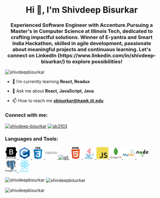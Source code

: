 <h1 align="center">Hi 👋, I'm Shivdeep Bisurkar</h1>
<h3 align="center">Experienced Software Engineer with Accenture.Pursuing a Master's in Computer Science at Illinois Tech, dedicated to crafting impactful solutions. Winner of E-yantra and Smart India Hackathon, skilled in agile development, passionate about meaningful projects and continuous learning. Let's connect on LinkedIn (https://www.linkedin.com/in/shivdeep-bisurkar/) to explore possibilities!</h3>

<p align="left"> <img src="https://komarev.com/ghpvc/?username=shivdeepbisurkar&label=Profile%20views&color=0e75b6&style=flat" alt="shivdeepbisurkar" /> </p>

- 🌱 I’m currently learning **React, Readux**

- 💬 Ask me about **React, JavaScript, Java**

- 📫 How to reach me **sbisurkar@hawk.iit.edu**

<h3 align="left">Connect with me:</h3>
<p align="left">
<a href="https://linkedin.com/in/shivdeep-bisurkar" target="blank"><img align="center" src="https://raw.githubusercontent.com/rahuldkjain/github-profile-readme-generator/master/src/images/icons/Social/linked-in-alt.svg" alt="shivdeep-bisurkar" height="30" width="40" /></a>
<a href="https://www.leetcode.com/sb3103" target="blank"><img align="center" src="https://raw.githubusercontent.com/rahuldkjain/github-profile-readme-generator/master/src/images/icons/Social/leet-code.svg" alt="sb3103" height="30" width="40" /></a>
</p>

<h3 align="left">Languages and Tools:</h3>
<p align="left"> <a href="https://getbootstrap.com" target="_blank" rel="noreferrer"> <img src="https://raw.githubusercontent.com/devicons/devicon/master/icons/bootstrap/bootstrap-plain-wordmark.svg" alt="bootstrap" width="40" height="40"/> </a> <a href="https://www.cprogramming.com/" target="_blank" rel="noreferrer"> <img src="https://raw.githubusercontent.com/devicons/devicon/master/icons/c/c-original.svg" alt="c" width="40" height="40"/> </a> <a href="https://www.w3schools.com/css/" target="_blank" rel="noreferrer"> <img src="https://raw.githubusercontent.com/devicons/devicon/master/icons/css3/css3-original-wordmark.svg" alt="css3" width="40" height="40"/> </a> <a href="https://expressjs.com" target="_blank" rel="noreferrer"> <img src="https://raw.githubusercontent.com/devicons/devicon/master/icons/express/express-original-wordmark.svg" alt="express" width="40" height="40"/> </a> <a href="https://git-scm.com/" target="_blank" rel="noreferrer"> <img src="https://www.vectorlogo.zone/logos/git-scm/git-scm-icon.svg" alt="git" width="40" height="40"/> </a> <a href="https://www.w3.org/html/" target="_blank" rel="noreferrer"> <img src="https://raw.githubusercontent.com/devicons/devicon/master/icons/html5/html5-original-wordmark.svg" alt="html5" width="40" height="40"/> </a> <a href="https://www.java.com" target="_blank" rel="noreferrer"> <img src="https://raw.githubusercontent.com/devicons/devicon/master/icons/java/java-original.svg" alt="java" width="40" height="40"/> </a> <a href="https://developer.mozilla.org/en-US/docs/Web/JavaScript" target="_blank" rel="noreferrer"> <img src="https://raw.githubusercontent.com/devicons/devicon/master/icons/javascript/javascript-original.svg" alt="javascript" width="40" height="40"/> </a> <a href="https://www.mongodb.com/" target="_blank" rel="noreferrer"> <img src="https://raw.githubusercontent.com/devicons/devicon/master/icons/mongodb/mongodb-original-wordmark.svg" alt="mongodb" width="40" height="40"/> </a> <a href="https://www.mysql.com/" target="_blank" rel="noreferrer"> <img src="https://raw.githubusercontent.com/devicons/devicon/master/icons/mysql/mysql-original-wordmark.svg" alt="mysql" width="40" height="40"/> </a> <a href="https://nodejs.org" target="_blank" rel="noreferrer"> <img src="https://raw.githubusercontent.com/devicons/devicon/master/icons/nodejs/nodejs-original-wordmark.svg" alt="nodejs" width="40" height="40"/> </a> <a href="https://www.postgresql.org" target="_blank" rel="noreferrer"> <img src="https://raw.githubusercontent.com/devicons/devicon/master/icons/postgresql/postgresql-original-wordmark.svg" alt="postgresql" width="40" height="40"/> </a> <a href="https://reactjs.org/" target="_blank" rel="noreferrer"> <img src="https://raw.githubusercontent.com/devicons/devicon/master/icons/react/react-original-wordmark.svg" alt="react" width="40" height="40"/> </a> </p>

<p><img align="left" src="https://github-readme-stats.vercel.app/api/top-langs?username=shivdeepbisurkar&show_icons=true&locale=en&layout=compact" alt="shivdeepbisurkar" /></p>

<p>&nbsp;<img align="center" src="https://github-readme-stats.vercel.app/api?username=shivdeepbisurkar&show_icons=true&locale=en" alt="shivdeepbisurkar" /></p>

<p><img align="center" src="https://github-readme-streak-stats.herokuapp.com/?user=shivdeepbisurkar&" alt="shivdeepbisurkar" /></p>
